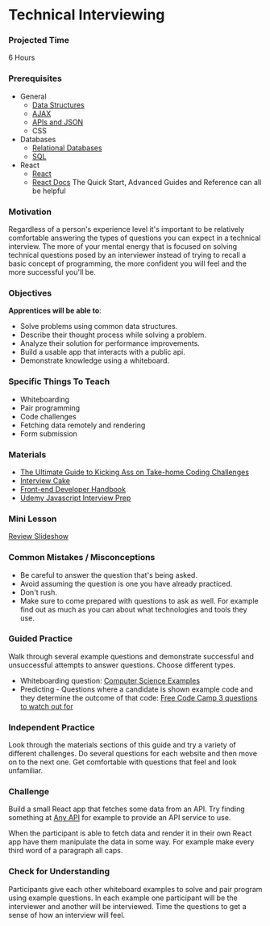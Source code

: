 # Technical Interviewing

### Projected Time
6 Hours

### Prerequisites
- General
  - [Data Structures](https://github.com/Techtonica/curriculum/blob/master/data-structures/queue.md)
  - [AJAX](https://github.com/Techtonica/curriculum/tree/master/ajax)
  - [APIs and JSON](https://github.com/Techtonica/curriculum/blob/master/api-application-programming-interface/apis-and-json.md)
  - CSS
- Databases
  - [Relational Databases](https://github.com/Techtonica/curriculum/blob/master/relational-databases/relational-databases.md)
  - [SQL](https://github.com/Techtonica/curriculum/blob/master/SQL/sql.md)
- React
  - [React](https://github.com/Techtonica/curriculum/blob/master/react-js/react.md)
  - [React Docs](https://reactjs.org/docs/hello-world.html)
  The Quick Start, Advanced Guides and Reference can all be helpful

### Motivation
Regardless of a person's experience level it's important to be
relatively comfortable answering the types of questions you can expect
in a technical interview. The more of your mental energy that is focused
on solving technical questions posed by an interviewer instead of
trying to recall a basic concept of programming, the more confident you
will feel and the more successful you'll be.

### Objectives
**Apprentices will be able to**:
- Solve problems using common data structures.
- Describe their thought process while solving a problem.
- Analyze their solution for performance improvements.
- Build a usable app that interacts with a public api.
- Demonstrate knowledge using a whiteboard.

### Specific Things To Teach
- Whiteboarding
- Pair programming
- Code challenges
- Fetching data remotely and rendering
- Form submission

### Materials
- [The Ultimate Guide to Kicking Ass on Take-home Coding Challenges](https://goo.gl/npTq22)
- [Interview Cake](https://www.interviewcake.com/)
- [Front-end Developer Handbook](https://www.frontendhandbook.com/practice/interview-q.html)
- [Udemy Javascript Interview Prep](https://www.udemy.com/javascript-interview-prep/)

### Mini Lesson
[Review Slideshow](https://goo.gl/up9L39)

### Common Mistakes / Misconceptions
- Be careful to answer the question that's being asked.
- Avoid assuming the question is one you have already practiced.
- Don't rush.
- Make sure to come prepared with questions to ask as well. For example
find out as much as you can about what technologies and tools they use.

### Guided Practice
Walk through several example questions and demonstrate successful and
unsuccessful attempts to answer questions. Choose different types.
- Whiteboarding question:
[Computer Science Examples](https://goo.gl/mKevgV)
- Predicting - Questions where a candidate is shown
example code and they determine the outcome of that code:
[Free Code Camp 3 questions to watch out for](https://goo.gl/tSd79T)

### Independent Practice
Look through the materials sections of this guide and try a variety of
different challenges. Do several questions for each website and then
move on to the next one. Get comfortable with questions that feel and
look unfamiliar.

### Challenge
Build a small React app that fetches some data from an API. Try finding
something at [Any API](https://any-api.com/?tag=open%20data) for example
to provide an API service to use.

When the participant is able to fetch data and render it in their own React
app have them manipulate the data in some way. For example make every
third word of a paragraph all caps.

### Check for Understanding

Participants give each other whiteboard examples to solve and pair program using example questions. In each
example one participant will be the interviewer and another will be interviewed. Time the questions to get a sense of how an interview will feel.
